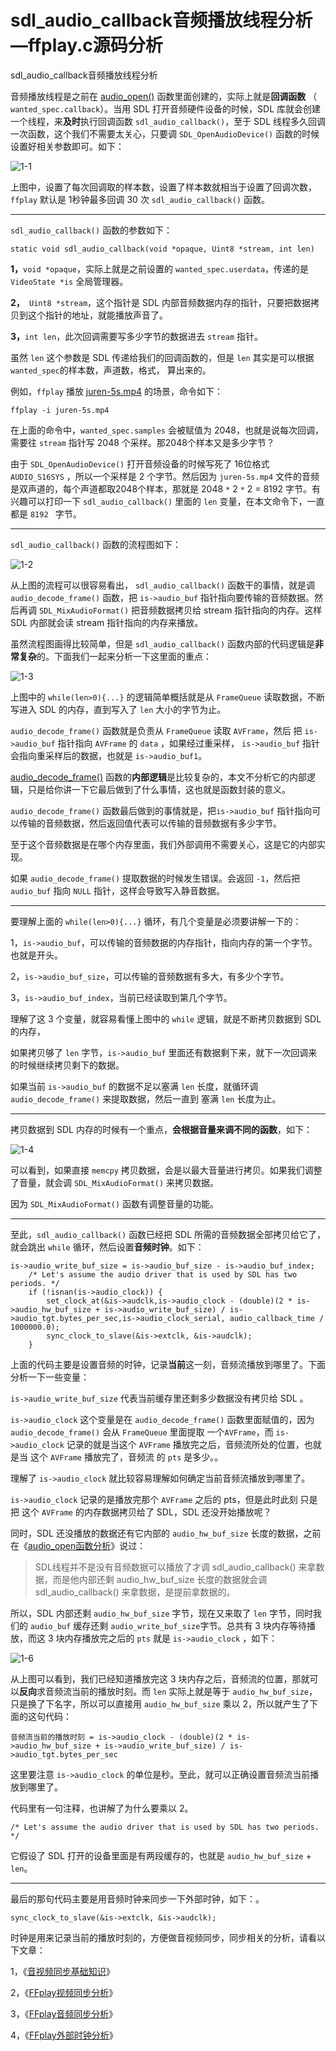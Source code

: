 # sdl_audio_callback音频播放线程分析—ffplay.c源码分析

<div id="meta-description---">sdl_audio_callback音频播放线程分析</div>

音频播放线程是之前在 [audio_open()](https://ffmpeg.xianwaizhiyin.net/ffplay/audio_open.html) 函数里面创建的，实际上就是**回调函数** （ `wanted_spec.callback`）。当用 SDL 打开音频硬件设备的时候，SDL 库就会创建一个线程，来**及时**执行回调函数 `sdl_audio_callback()`，至于 SDL 线程多久回调一次函数，这个我们不需要太关心，只要调 `SDL_OpenAudioDevice()` 函数的时候设置好相关参数即可。如下：

![1-1](sdl_audio_callback\1-1.png)

上图中，设置了每次回调取的样本数，设置了样本数就相当于设置了回调次数，`ffplay` 默认是 1秒钟最多回调 30 次 `sdl_audio_callback()` 函数。

------

`sdl_audio_callback()` 函数的参数如下：

```
static void sdl_audio_callback(void *opaque, Uint8 *stream, int len)
```

**1，**`void *opaque`，实际上就是之前设置的 `wanted_spec.userdata`，传递的是 `VideoState *is` 全局管理器。

**2，**` Uint8 *stream`，这个指针是 SDL 内部音频数据内存的指针，只要把数据拷贝到这个指针的地址，就能播放声音了。

**3，**`int len`，此次回调需要写多少字节的数据进去 `stream` 指针。

虽然 `len` 这个参数是 SDL 传递给我们的回调函数的，但是 `len` 其实是可以根据 `wanted_spec`的样本数，声道数，格式， 算出来的。

例如，`ffplay` 播放 [juren-5s.mp4](https://github.com/lokenetwork/FFmpeg-Principle/blob/main/ffplay/juren-5s.mp4) 的场景，命令如下：

```
ffplay -i juren-5s.mp4
```

在上面的命令中，`wanted_spec.samples` 会被赋值为 2048，也就是说每次回调，需要往 `stream` 指针写 2048 个采样。那2048个样本又是多少字节？

由于  `SDL_OpenAudioDevice()`  打开音频设备的时候写死了 16位格式 `AUDIO_S16SYS` ，所以一个采样是 2 个字节。然后因为 `juren-5s.mp4` 文件的音频是双声道的，每个声道都取2048个样本，那就是 2048 `*` 2 `*` 2 = 8192 字节。有兴趣可以打印一下 `sdl_audio_callback()` 里面的 `len` 变量，在本文命令下，一直都是 `8192 ` 字节。

------

`sdl_audio_callback()` 函数的流程图如下：

![1-2](sdl_audio_callback\1-2.jpg)



从上图的流程可以很容易看出， `sdl_audio_callback()` 函数干的事情，就是调 `audio_decode_frame()` 函数，把 `is->audio_buf` 指针指向要传输的音频数据。然后再调 `SDL_MixAudioFormat()` 把音频数据拷贝给 stream 指针指向的内存。这样 SDL 内部就会读 stream 指针指向的内存来播放。

虽然流程图画得比较简单，但是 `sdl_audio_callback()` 函数内部的代码逻辑是**非常复杂**的。下面我们一起来分析一下这里面的重点：

![1-3](sdl_audio_callback\1-3.png)

上图中的 `while(len>0){...}` 的逻辑简单概括就是从 `FrameQueue` 读取数据，不断写进入 SDL 的内存，直到写入了 `len` 大小的字节为止。

`audio_decode_frame()` 函数就是负责从  `FrameQueue` 读取 `AVFrame`，然后 把 `is->audio_buf` 指针指向 `AVFrame` 的 `data` ，如果经过重采样， `is->audio_buf` 指针会指向重采样后的数据，也就是 `is->audio_buf1`。

[audio_decode_frame()](https://ffmpeg.xianwaizhiyin.net/ffplay/audio_decode_frame.html) 函数的**内部逻辑**是比较复杂的，本文不分析它的内部逻辑，只是给你讲一下它最后做到了什么事情，这也就是函数封装的意义。

`audio_decode_frame()` 函数最后做到的事情就是，把`is->audio_buf` 指针指向可以传输的音频数据，然后返回值代表可以传输的音频数据有多少字节。

至于这个音频数据是在哪个内存里面，我们外部调用不需要关心，这是它的内部实现。

如果  `audio_decode_frame()` 提取数据的时候发生错误。会返回 `-1`，然后把 `audio_buf` 指向 `NULL` 指针，这样会导致写入静音数据。

------

要理解上面的  `while(len>0){...}` 循环，有几个变量是必须要讲解一下的：

1，`is->audio_buf`，可以传输的音频数据的内存指针，指向内存的第一个字节。也就是开头。

2，`is->audio_buf_size`，可以传输的音频数据有多大，有多少个字节。

3，`is->audio_buf_index`，当前已经读取到第几个字节。

理解了这 3 个变量，就容易看懂上图中的 `while` 逻辑，就是不断拷贝数据到 SDL 的内存，

如果拷贝够了 `len` 字节，`is->audio_buf` 里面还有数据剩下来，就下一次回调来的时候继续拷贝剩下的数据。

如果当前 `is->audio_buf` 的数据不足以塞满 `len` 长度，就循环调 `audio_decode_frame()` 来提取数据，然后一直到 塞满 `len` 长度为止。

------

拷贝数据到 SDL 内存的时候有一个重点，**会根据音量来调不同的函数**，如下：

![1-4](sdl_audio_callback\1-4.png)

可以看到，如果直接 `memcpy` 拷贝数据，会是以最大音量进行拷贝。如果我们调整了音量，就会调 `SDL_MixAudioFormat()` 来拷贝数据。

因为 `SDL_MixAudioFormat()` 函数有调整音量的功能。

------

至此，`sdl_audio_callback()` 函数已经把 SDL 所需的音频数据全部拷贝给它了，就会跳出 `while` 循环，然后设置**音频时钟**。如下：

```
is->audio_write_buf_size = is->audio_buf_size - is->audio_buf_index;
    /* Let's assume the audio driver that is used by SDL has two periods. */
    if (!isnan(is->audio_clock)) {
        set_clock_at(&is->audclk,is->audio_clock - (double)(2 * is->audio_hw_buf_size + is->audio_write_buf_size) / is->audio_tgt.bytes_per_sec,is->audio_clock_serial, audio_callback_time / 1000000.0);
        sync_clock_to_slave(&is->extclk, &is->audclk);
    }
```

上面的代码主要是设置音频的时钟，记录**当前**这一刻，音频流播放到哪里了。下面分析一下一些变量：

`is->audio_write_buf_size`  代表当前缓存里还剩多少数据没有拷贝给 SDL 。

`is->audio_clock` 这个变量是在 `audio_decode_frame()` 函数里面赋值的，因为 `audio_decode_frame()` 会从 `FrameQueue` 里面提取 一个`AVFrame`，而 `is->audio_clock`  记录的就是当这个 `AVFrame` 播放完之后，音频流所处的位置，也就是当 这个 `AVFrame` 播放完了，音频流 的 `pts` 是多少。。

理解了 `is->audio_clock` 就比较容易理解如何确定当前音频流播放到哪里了。

`is->audio_clock`  记录的是播放完那个 `AVFrame` 之后的 pts，但是此时此刻 只是把 这个 `AVFrame` 的内存数据拷贝给了 SDL，SDL 还没开始播放呢？

同时，SDL 还没播放的数据还有它内部的 `audio_hw_buf_size` 长度的数据，之前在《[audio_open函数分析](https://ffmpeg.xianwaizhiyin.net/ffplay/audio_open.html)》说过：

> SDL线程并不是没有音频数据可以播放了才调 sdl_audio_callback() 来拿数据，而是他内部还剩 audio_hw_buf_size 长度的数据就会调 sdl_audio_callback() 来拿数据，是提前拿数据的。

所以，SDL 内部还剩 `audio_hw_buf_size` 字节，现在又来取了 `len` 字节，同时我们的 `audio_buf` 缓存还剩  `audio_write_buf_size`字节。总共有 3 块内存等待播放，而这 3 块内存播放完之后的 `pts` 就是 `is->audio_clock` ，如下：

![1-6](sdl_audio_callback\1-6.jpg)

从上图可以看到，我们已经知道播放完这 3 块内存之后，音频流的位置，那就可以**反向**求音频流当前的播放时刻。而 `len` 实际上就是等于 `audio_hw_buf_size`，只是换了下名字，所以可以直接用 `audio_hw_buf_size` 乘以 2，所以就产生了下面的这句代码：

```
音频流当前的播放时刻 = is->audio_clock - (double)(2 * is->audio_hw_buf_size + is->audio_write_buf_size) / is->audio_tgt.bytes_per_sec
```

这里要注意 `is->audio_clock` 的单位是秒。至此，就可以正确设置音频流当前播放到哪里了。

代码里有一句注释，也讲解了为什么要乘以 2。

```
/* Let's assume the audio driver that is used by SDL has two periods. */
```

它假设了 SDL 打开的设备里面是有两段缓存的，也就是  `audio_hw_buf_size` + `len`。

------

最后的那句代码主要是用音频时钟来同步一下外部时钟，如下：。

```
sync_clock_to_slave(&is->extclk, &is->audclk);
```

时钟是用来记录当前的播放时刻的，方便做音视频同步，同步相关的分析，请看以下文章：

1，《[音视频同步基础知识](https://ffmpeg.xianwaizhiyin.net/ffplay/basic_sync.html)》

2，《[FFplay视频同步分析](https://ffmpeg.xianwaizhiyin.net/ffplay/video_sync.html)》

3，《[FFplay音频同步分析](https://ffmpeg.xianwaizhiyin.net/ffplay/audio_sync.html)》

4，《[FFplay外部时钟分析](https://ffmpeg.xianwaizhiyin.net/ffplay/external_sync.html)》

